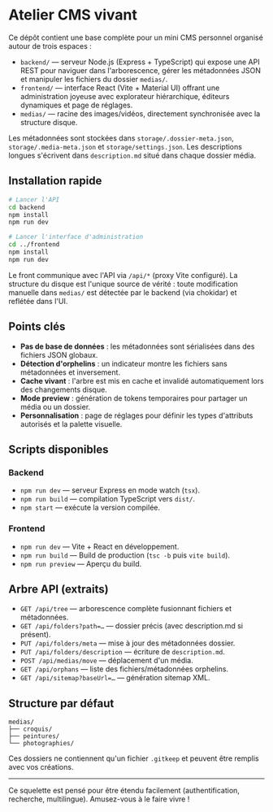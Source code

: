 # Atelier CMS vivant

Ce dépôt contient une base complète pour un mini CMS personnel organisé autour de trois espaces :

- `backend/` — serveur Node.js (Express + TypeScript) qui expose une API REST pour naviguer dans l'arborescence, gérer les métadonnées JSON et manipuler les fichiers du dossier `medias/`.
- `frontend/` — interface React (Vite + Material UI) offrant une administration joyeuse avec explorateur hiérarchique, éditeurs dynamiques et page de réglages.
- `medias/` — racine des images/vidéos, directement synchronisée avec la structure disque.

Les métadonnées sont stockées dans `storage/.dossier-meta.json`, `storage/.media-meta.json` et `storage/settings.json`. Les descriptions longues s'écrivent dans `description.md` situé dans chaque dossier média.

## Installation rapide

```bash
# Lancer l'API
cd backend
npm install
npm run dev

# Lancer l'interface d'administration
cd ../frontend
npm install
npm run dev
```

Le front communique avec l'API via `/api/*` (proxy Vite configuré). La structure du disque est l'unique source de vérité : toute modification manuelle dans `medias/` est détectée par le backend (via chokidar) et reflétée dans l'UI.

## Points clés

- **Pas de base de données** : les métadonnées sont sérialisées dans des fichiers JSON globaux.
- **Détection d'orphelins** : un indicateur montre les fichiers sans métadonnées et inversement.
- **Cache vivant** : l'arbre est mis en cache et invalidé automatiquement lors des changements disque.
- **Mode preview** : génération de tokens temporaires pour partager un média ou un dossier.
- **Personnalisation** : page de réglages pour définir les types d'attributs autorisés et la palette visuelle.

## Scripts disponibles

### Backend
- `npm run dev` — serveur Express en mode watch (`tsx`).
- `npm run build` — compilation TypeScript vers `dist/`.
- `npm start` — exécute la version compilée.

### Frontend
- `npm run dev` — Vite + React en développement.
- `npm run build` — Build de production (`tsc -b` puis `vite build`).
- `npm run preview` — Aperçu du build.

## Arbre API (extraits)

- `GET /api/tree` — arborescence complète fusionnant fichiers et métadonnées.
- `GET /api/folders?path=…` — dossier précis (avec description.md si présent).
- `PUT /api/folders/meta` — mise à jour des métadonnées dossier.
- `PUT /api/folders/description` — écriture de `description.md`.
- `POST /api/medias/move` — déplacement d'un média.
- `GET /api/orphans` — liste des fichiers/métadonnées orphelins.
- `GET /api/sitemap?baseUrl=…` — génération sitemap XML.

## Structure par défaut

```
medias/
├── croquis/
├── peintures/
└── photographies/
```

Ces dossiers ne contiennent qu'un fichier `.gitkeep` et peuvent être remplis avec vos créations.

---

Ce squelette est pensé pour être étendu facilement (authentification, recherche, multilingue). Amusez-vous à le faire vivre !
